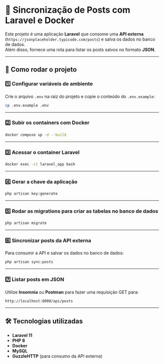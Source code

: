 # 📌 Sincronização de Posts com Laravel e Docker

Este projeto é uma aplicação **Laravel** que consome uma **API externa** (`https://jsonplaceholder.typicode.com/posts`) e salva os dados no banco de dados.  
Além disso, fornece uma rota para listar os posts salvos no formato **JSON**.

---

## 🚀 Como rodar o projeto

### 1️⃣ Configurar variáveis de ambiente
Crie o arquivo `.env` na raiz do projeto e copie o conteúdo do `.env.example`:
```bash
cp .env.example .env
```

---

### 2️⃣ Subir os containers com Docker
```bash
docker compose up -d --build
```

---

### 3️⃣ Acessar o container Laravel
```bash
docker exec -it laravel_app bash
```

---

### 4️⃣ Gerar a chave da aplicação
```bash
php artisan key:generate
```

---

### 5️⃣ Rodar as migrations para criar as tabelas no banco de dados
```bash
php artisan migrate
```

---

### 6️⃣ Sincronizar posts da API externa
Para consumir a API e salvar os dados no banco de dados:
```bash
php artisan sync:posts
```

---

### 7️⃣ Listar posts em JSON
Utilize **Insomnia** ou **Postman** para fazer uma requisição GET para:
```
http://localhost:8000/api/posts
```

---

## 🛠 Tecnologias utilizadas
- **Laravel 11**
- **PHP 8**
- **Docker**
- **MySQL**
- **GuzzleHTTP** (para consumo da API externa)

